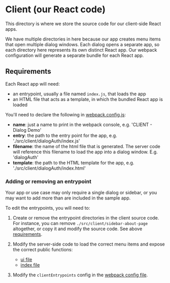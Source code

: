# Client (our React code)

This directory is where we store the source code for our client-side React apps.

We have multiple directories in here because our app creates menu items that open multiple dialog windows. Each dialog opens a separate app, so each directory here represents its own distinct React app. Our webpack configuration will generate a separate bundle for each React app.

## Requirements

Each React app will need:

- an entrypoint, usually a file named `index.js`, that loads the app
- an HTML file that acts as a template, in which the bundled React app is loaded

You'll need to declare the following in [webpack.config.js](../../webpack.config.js):

- **name**: just a name to print in the webpack console, e.g. 'CLIENT - Dialog Demo'
- **entry**: the path to the entry point for the app, e.g. './src/client/dialogAuth/index.js'
- **filename**: the name of the html file that is generated. The server code will reference this filename to load the app into a dialog window. E.g. 'dialogAuth'
- **template**: the path to the HTML template for the app, e.g. './src/client/dialogAuth/index.html'

### Adding or removing an entrypoint

Your app or use case may only require a single dialog or sidebar, or you may want to add more than are included in the sample app.

To edit the entrypoints, you will need to:

1. Create or remove the entrypoint directories in the client source code. For instance, you can remove `./src/client/sidebar-about-page` altogether, or copy it and modify the source code. See above [requirements](#requirements).

2. Modify the server-side code to load the correct menu items and expose the correct public functions:

   - [ui file](../server/ui.js)
   - [index file](../server/index.js)

3. Modify the `clientEntrypoints` config in the [webpack config file](../../webpack.config.js).
